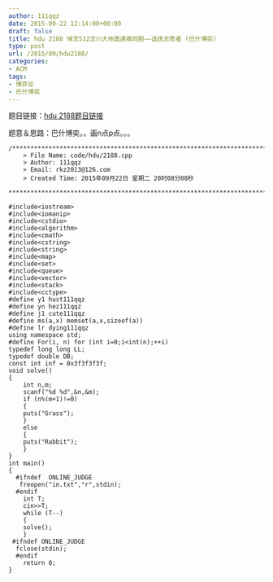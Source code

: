```yaml
---
author: 111qqz
date: 2015-09-22 12:14:00+00:00
draft: false
title: hdu 2188 悼念512汶川大地震遇难同胞——选拔志愿者 (巴什博奕)
type: post
url: /2015/09/hdu2188/
categories:
- ACM
tags:
- 博弈论
- 巴什博奕
---
```


题目链接：[hdu 2188题目链接](http://acm.hdu.edu.cn/showproblem.php?pid=2188)

题意＆思路：巴什博奕。。画n点p点。。。

 

    
    /*************************************************************************
    	> File Name: code/hdu/2188.cpp
    	> Author: 111qqz
    	> Email: rkz2013@126.com 
    	> Created Time: 2015年09月22日 星期二 20时08分08秒
     ************************************************************************/
    
    #include<iostream>
    #include<iomanip>
    #include<cstdio>
    #include<algorithm>
    #include<cmath>
    #include<cstring>
    #include<string>
    #include<map>
    #include<set>
    #include<queue>
    #include<vector>
    #include<stack>
    #include<cctype>
    #define y1 hust111qqz
    #define yn hez111qqz
    #define j1 cute111qqz
    #define ms(a,x) memset(a,x,sizeof(a))
    #define lr dying111qqz
    using namespace std;
    #define For(i, n) for (int i=0;i<int(n);++i)  
    typedef long long LL;
    typedef double DB;
    const int inf = 0x3f3f3f3f;
    void solve()
    {
        int n,m;
        scanf("%d %d",&n,&m);
        if (n%(m+1)!=0)
        {
    	puts("Grass");
        }
        else
        {
    	puts("Rabbit");
        }
    }
    int main()
    {
      #ifndef  ONLINE_JUDGE 
       freopen("in.txt","r",stdin);
      #endif
        int T;
        cin>>T;
        while (T--)
        {
    	solve();
        }
     #ifndef ONLINE_JUDGE  
      fclose(stdin);
      #endif
    	return 0;
    }
    



